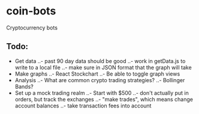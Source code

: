 # coin-bots
Cryptocurrency bots

## Todo: 
- Get data
..- past 90 day data should be good
..- work in getData.js to write to a local file
..- make sure in JSON format that the graph will take
- Make graphs
..- React Stockchart
..- Be able to toggle graph views
- Analysis
..- What are common crypto trading strategies?
..- Bollinger Bands?
- Set up a mock trading realm
..- Start with $500
..- don't actually put in orders, but track the exchanges
..- "make trades", which means change account balances
..- take transaction fees into account
